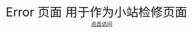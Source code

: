 <font size="6">
Error 页面
用于作为小站检修页面
</font>
<center>
<a href="https://skimrme.github.io/error.badservers/">点击访问</a><br>
</center>
